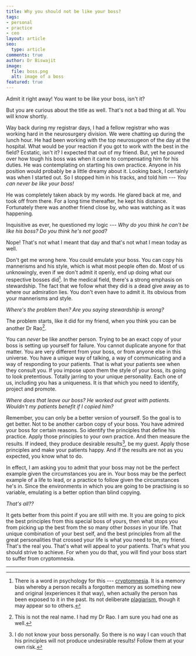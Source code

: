 ```yaml
---
title: Why you should not be like your boss?
tags:
- personal
- practice
- ceo
layout: article
seo:
  type: article
comments: true
author: Dr Biswajit
image:
  file: boss.png
  alt: image of a boss
featured: true
---
```


<script async id="_ck_130134" src="https://forms.convertkit.com/130134?v=6"></script>

Admit it right away! You want to be like your boss, isn't it?

But you are curious about the title as well. That's not a bad thing at all. You will know shortly.

Way back during my registrar days, I had a fellow registrar who was working hard in the neurosurgery division. We were chatting up during the lunch hour. He had been working with the top neurosugeon of the day at the hospital. What would be your reaction if you got to work with the best in the field? Ecstatic, isn't it? I expected that out of my friend. But, yet he poured over how tough his boss was when it came to compensating him for his duties. He was contemplating on starting his own practice. Anyone in his position would probably be a little dreamy about it. Looking back, I certainly was when I started out. So I stopped him in his tracks, and told him --- *You can never be like your boss!*

He was completely taken aback by my words. He glared back at me, and took off from there. For a long time thereafter, he kept his distance. Fortunately there was another friend close by, who was watching as it was happening.

Inquisitive as ever, he questioned my logic --- *Why do you think he can't be like his boss? Do you think he's not good?*

Nope! That's not what I meant that day and that's not what I mean today as well.

Don't get me wrong here. You could emulate your boss. You can copy his mannerisms and his style, which is what most people often do. Most of us unknowingly, even if we don't admit it openly, end up doing what our respective bosses did[^cryptomnesia]. In the medical field, there's a strong emphasis on stewardship. The fact that we follow what they did is a dead give away as to where our admiration lies. You don't even have to admit it. Its obvious from your mannerisms and style.

*Where's the problem then? Are you saying stewardship is wrong?*

The problem starts, like it did for my friend, when you think you can be another Dr Rao[^DrRao].

You can *never* be like another person. Trying to be an exact copy of your boss is setting up yourself for failure. You cannot duplicate anyone for that matter. You are very different from your boss, or from anyone else in this universe. You have a unique way of talking, a way of communicating and a way of responding to your patients. That is what your patients see when they consult you. If you impose upon them the style of your boss, its going to look pretentious. Totally jarring to your unique personality. Each one of us, including you has a uniqueness. It is that which you need to identify, project and promote.

*Where does that leave our boss? He worked out great with patients. Wouldn't my patients benefit if I copied him?*

Remember, you can only be a better version of yourself. So the goal is to get better. Not to be another carbon copy of your boss. You have admired your boss for certain reasons. So identify the principles that define his practice. Apply those principles to your own practice. And then measure the results. If indeed, they produce desirable results[^vouch], be my guest. Apply those principles and make your patients happy. And if the results are not as you expected, you know what to do.

In effect, I am asking you to admit that your boss may not be the perfect example given the circumstances you are in. Your boss may be the perfect example of a life to lead, or a practice to follow given the circumstances he's in. Since the environments in which you are going to be practising is so variable, emulating is a better option than blind copying.

*That's all??*

It gets better from this point if you are still with me. It you are going to pick the best principles from this special boss of yours, then what stops you from picking up the best from the so many other *bosses* in your life. That unique combination of your best self, and the best principles from all the great personalities that crossed your life is what you need to be, my friend. That's the real you. That's what will appeal to your patients. That's what you should strive to achieve. For when you do that, you will find your boss start to suffer from cryptomnesia.

-----
[^DrRao]: This is not the real name. I had my Dr Rao. I am sure you had one as well.
[^vouch]: I do not know your boss personally. So there is no way I can vouch that his principles will not produce undesirable results! Follow them at your own risk.
[^cryptomnesia]: There is a word in psychology for this --- [cryptomnesia](https://en.wikipedia.org/wiki/Cryptomnesia). It is a memory bias whereby a person recalls a forgotten memory as something new and original (experiences it that way), when actually the person has been exposed to it in the past. Its not deliberate [plagiarism](https://en.wikipedia.org/wiki/Plagiarism), though it may appear so to others.
